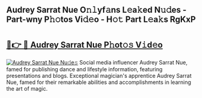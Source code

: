 ## Audrey Sarrat Nue O𝚗𝚕yf𝚊ns L𝚎a𝚔ed N𝚞𝚍es - Part-wny P𝚑𝚘tos Vi𝚍𝚎o - H𝚘𝚝 Part L𝚎a𝚔s RgKxP

# <h2><a href="http://kf66t6b.oniu.top/?m=Audrey+Sarrat+Nue">🔗👉 🔴 Audrey Sarrat Nue P𝚑ot𝚘𝚜 V𝚒d𝚎o</a></h2>

[![Audrey Sarrat Nue Nu𝚍e𝚜](https://i.imgur.com/0qMVB7G.gif)](http://kf66t6b.oniu.top/?m=Audrey+Sarrat+Nue)
Social media influencer Audrey Sarrat Nue, famed for publishing dance and lifestyle information, featuring presentations and blogs. Exceptional magician's apprentice Audrey Sarrat Nue, famed for their remarkable abilities and accomplishments in learning the art of magic.  
